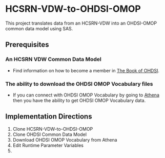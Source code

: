 # HCSRN-VDW-to-OHDSI-OMOP
This project translates data from an HCSRN-VDW into an OHDSI-OMOP common data model using SAS.


## Prerequisites
### An HCSRN VDW Common Data Model
- Find information on how to become a member in [The Book of OHDSI](https://ohdsi.github.io/TheBookOfOhdsi/WhereToBegin.html).

### The ability to download the OHDSI OMOP Vocabulary files
- If you can connect with OHDSI OMOP Vocabulary by going to [Athena](https://athena.ohdsi.org/vocabulary/list) then you have the ability to get OHDSI OMOP Vocabulary data.

## Implementation Directions
1. Clone HCSRN-VDW-to-OHDSI-OMOP
2. Clone OHDSI Common Data Model
3. Download OHDSI OMOP Vocabulary from Athena
4. Edit Runtime Parameter Variables
5. 


